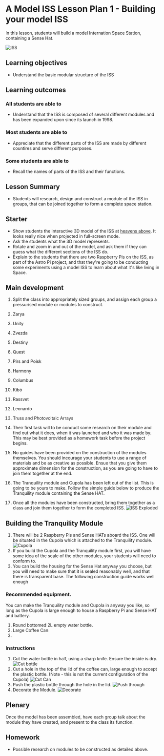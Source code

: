 # A Model ISS Lesson Plan 1 - Building your model ISS

In this lesson, students will build a model Internation Space Station, containing a Sense Hat.

![ISS](https://upload.wikimedia.org/wikipedia/commons/thumb/0/04/International_Space_Station_after_undocking_of_STS-132.jpg/1024px-International_Space_Station_after_undocking_of_STS-132.jpg)

## Learning objectives

- Understand the basic modular structure of the ISS

## Learning outcomes

### All students are able to

- Understand that the ISS is composed of several different modules and has been expanded upon since its launch in 1998.

### Most students are able to

- Appreciate that the different parts of the ISS are made by different countires and serve different purposes.

### Some students are able to

- Recall the names of parts of the ISS and their functions.


## Lesson Summary

- Students will research, design and construct a module of the ISS in groups, that can be joined together to form a complete space station.

## Starter

- Show students the interactive 3D model of the ISS at [heavens above](http://www.heavens-above.com/ISS_3D.aspx). It looks really nice when projected in full-screen mode.
- Ask the students what the 3D model represents.
- Rotate and zoom in and out of the model, and ask them if they can guess what the different sections of the ISS do.
- Explain to the students that there are two Raspberry Pis on the ISS, as part of the Astro Pi project, and that they're going to be conducting some experiments using a model ISS to learn about what it's like living in Space.

## Main development

1. Split the class into appropriately sized groups, and assign each group a pressurised module or modules to construct.
  1. Zarya
  2. Unity
  3. Zvezda
  4. Destiny
  5. Quest
  6. Pirs and Poisk
  7. Harmony
  8. Columbus
  9. Kibō
  10. Rassvet
  11. Leonardo
  12. Truss and Photovoltaic Arrays

1. Their first task will to be conduct some research on their module and find out what it does, when it was launched and who it was made by. This may be best provided as a homework task before the project begins.

2. No guides have been provided on the construction of the modules themselves. You should incourage your students to use a range of materials and be as creative as possible. Ensue that you give them approximate dimension for the construction, as you are going to have to join them together at the end.

3. The Tranquility module and Cupola has been left out of the list. This is going to be yours to make. Follow the simple guide below to produce the Tranquility module containing the Sense HAT.

4. Once all the modules have been constructed, bring them together as a class and join them together to form the completed ISS.
![ISS Exploded](https://upload.wikimedia.org/wikipedia/commons/thumb/6/6f/ISS_configuration_2011-05_en.svg/1000px-ISS_configuration_2011-05_en.svg.png)

## Building the Tranquility Module
1. There will be 2 Raspberry Pis and Sense HATs aboard the ISS. One will be situated in the Cupola which is attached to the Tranquility module.
![Cupola](https://upload.wikimedia.org/wikipedia/commons/thumb/2/22/STS130_cupola_view1.jpg/1024px-STS130_cupola_view1.jpg)
1. If you build the Cupola and the Tranquility module first, you will have some idea of the scale of the other modules, your students will need to conform to.
2. You can build the housing for the Sense Hat anyway you choose, but you will need to make sure that it is sealed reasonably well, and that there is transparent base. The following construction guide works well enough

### Recommended equipment.

You can make the Tranquility module and Cupola in anyway you like, so long as the Cupola is large enough to house a Raspberry Pi and Sense HAT and battery.

1. Round bottomed 2L empty water bottle.
1. Large Coffee Can
1. 

### Instructions
1. Cut the water bottle in half, using a sharp knife. Ensure the inside is dry.
![Cut bottle](images/cut_bottle.jpg)
1. Cut a hole in the top of the lid of the coffee can, large enough to accept the plastic bottle. (Note - this is not the current configuration of the Cupola)
![Cut Can](images/cut_can.jpg)
1. Push the plastic bottle through the hole in the lid.
![Push through](images/push_through.jpg)
1. Decorate the Module.
![Decorate](images/decorate.jpg)

## Plenary

Once the model has been assembled, have each group talk about the module they have created, and present to the class its function.

## Homework
- Possible research on modules to be constructed as detailed above.
